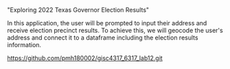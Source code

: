 "Exploring 2022 Texas Governor Election Results"

In this application, the user will be prompted to input their address and receive election precinct results. To achieve this, we will geocode the user's address and connect it to a dataframe including the election results information.

https://github.com/pmh180002/gisc4317_6317_lab12.git 
